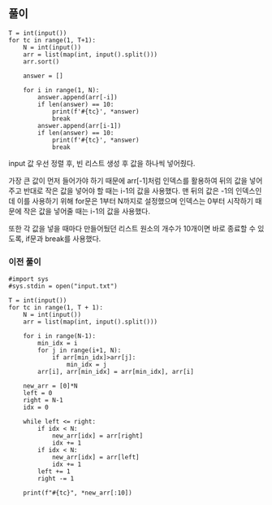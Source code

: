 ## 풀이 
```
T = int(input())
for tc in range(1, T+1):
    N = int(input())
    arr = list(map(int, input().split()))
    arr.sort()

    answer = []

    for i in range(1, N):
        answer.append(arr[-i])
        if len(answer) == 10:
            print(f'#{tc}', *answer)
            break
        answer.append(arr[i-1])
        if len(answer) == 10:
            print(f'#{tc}', *answer)
            break
```

input 값 우선 정렬 후, 빈 리스트 생성 후 값을 하나씩 넣어줬다.

가장 큰 값이 먼저 들어가야 하기 때문에 arr[-1]처럼 인덱스를 활용하여 뒤의 값을 넣어주고
반대로 작은 값을 넣어야 할 때는 i-1의 값을 사용했다.
맨 뒤의 값은 -1의 인덱스인데 이를 사용하기 위해 for문은 1부터 N까지로 설정했으며
인덱스는 0부터 시작하기 때문에 작은 값을 넣어줄 때는 i-1의 값을 사용했다.

또한 각 값을 넣을 때마다 만들어뒀던 리스트 원소의 개수가 10개이면 바로 종료할 수 있도록, if문과 break를 사용했다.


### 이전 풀이
```
#import sys
#sys.stdin = open("input.txt")

T = int(input())
for tc in range(1, T + 1):
    N = int(input())
    arr = list(map(int, input().split()))

    for i in range(N-1):
        min_idx = i
        for j in range(i+1, N):
            if arr[min_idx]>arr[j]:
                min_idx = j
        arr[i], arr[min_idx] = arr[min_idx], arr[i]

    new_arr = [0]*N
    left = 0
    right = N-1
    idx = 0

    while left <= right:
        if idx < N:
            new_arr[idx] = arr[right]
            idx += 1
        if idx < N:
            new_arr[idx] = arr[left]
            idx += 1
        left += 1
        right -= 1

    print(f"#{tc}", *new_arr[:10])
```
